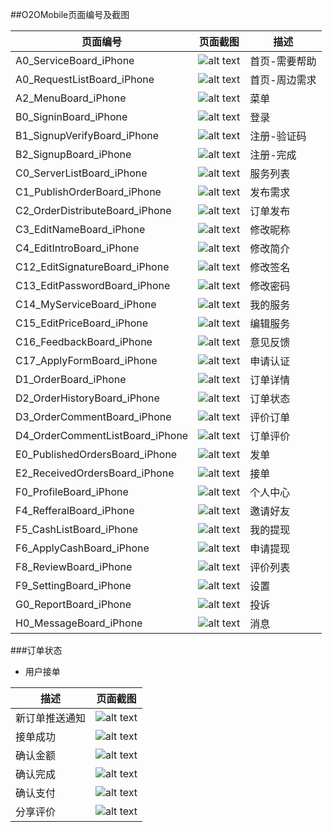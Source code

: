 ##O2OMobile页面编号及截图

页面编号 | 页面截图 | 描述
------------ | ------------- | ------------
A0_ServiceBoard_iPhone |  ![alt text](http://7u2ir8.com1.z0.glb.clouddn.com/A0_ServiceBoard_iPhone.png) | 首页-需要帮助
A0_RequestListBoard_iPhone | ![alt text](http://7u2ir8.com1.z0.glb.clouddn.com/A0_RequestListBoard_iPhone.png)  | 首页-周边需求
A2_MenuBoard_iPhone  |![alt text](http://7u2ir8.com1.z0.glb.clouddn.com/A2_MenuBoard_iPhone.png)  | 菜单
B0_SigninBoard_iPhone  |![alt text](http://7u2ir8.com1.z0.glb.clouddn.com/B0_SigninBoard_iPhone.png)  | 登录
B1_SignupVerifyBoard_iPhone  |![alt text](http://7u2ir8.com1.z0.glb.clouddn.com/B1_SignupVerifyBoard_iPhone.png)  | 注册-验证码 
B2_SignupBoard_iPhone  |![alt text](http://7u2ir8.com1.z0.glb.clouddn.com/B2_SignupBoard_iPhone.png)  | 注册-完成
C0_ServerListBoard_iPhone  |![alt text](http://7u2ir8.com1.z0.glb.clouddn.com/C0_ServerListBoard_iPhone.png)  | 服务列表
C1_PublishOrderBoard_iPhone  |![alt text](http://7u2ir8.com1.z0.glb.clouddn.com/C1_PublishOrderBoard_iPhone.png)  | 发布需求
C2_OrderDistributeBoard_iPhone  |![alt text](http://7u2ir8.com1.z0.glb.clouddn.com/C2_OrderDistributeBoard_iPhone.png)  | 订单发布
C3_EditNameBoard_iPhone  |![alt text](http://7u2ir8.com1.z0.glb.clouddn.com/C3_EditNameBoard_iPhone.png)  | 修改昵称
C4_EditIntroBoard_iPhone  |![alt text](http://7u2ir8.com1.z0.glb.clouddn.com/C4_EditIntroBoard_iPhone.png)  | 修改简介
C12_EditSignatureBoard_iPhone  |![alt text](http://7u2ir8.com1.z0.glb.clouddn.com/C12_EditSignatureBoard_iPhone.png)  | 修改签名
C13_EditPasswordBoard_iPhone  |![alt text](http://7u2ir8.com1.z0.glb.clouddn.com/C13_EditPasswordBoard_iPhone.png)  | 修改密码
C14_MyServiceBoard_iPhone  |![alt text](http://7u2ir8.com1.z0.glb.clouddn.com/C14_MyServiceBoard_iPhone.png)  | 我的服务
C15_EditPriceBoard_iPhone  |![alt text](http://7u2ir8.com1.z0.glb.clouddn.com/C15_EditPriceBoard_iPhone.png)  | 编辑服务
C16_FeedbackBoard_iPhone  |![alt text](http://7u2ir8.com1.z0.glb.clouddn.com/C16_FeedbackBoard_iPhone.png)  | 意见反馈
C17_ApplyFormBoard_iPhone  |![alt text](http://7u2ir8.com1.z0.glb.clouddn.com/C17_ApplyFormBoard_iPhone.png)  | 申请认证
D1_OrderBoard_iPhone  |![alt text](http://7u2ir8.com1.z0.glb.clouddn.com/D1_OrderBoard_iPhone.png)  | 订单详情
D2_OrderHistoryBoard_iPhone  |![alt text](./D2_OrderHistoryBoard_iPhone.png)  | 订单状态
D3_OrderCommentBoard_iPhone  |![alt text](http://7u2ir8.com1.z0.glb.clouddn.com/D3_OrderCommentBoard_iPhone.png)  | 评价订单
D4_OrderCommentListBoard_iPhone  |![alt text](http://7u2ir8.com1.z0.glb.clouddn.com/D4_OrderCommentListBoard_iPhone.png)  | 订单评价
E0_PublishedOrdersBoard_iPhone  |![alt text](http://7u2ir8.com1.z0.glb.clouddn.com/E0_PublishedOrdersBoard_iPhone.png)  | 发单
E2_ReceivedOrdersBoard_iPhone  |![alt text](http://7u2ir8.com1.z0.glb.clouddn.com/E2_ReceivedOrdersBoard_iPhone.png)  | 接单
F0_ProfileBoard_iPhone  |![alt text](http://7u2ir8.com1.z0.glb.clouddn.com/F0_ProfileBoard_iPhone.png)  | 个人中心
F4_RefferalBoard_iPhone  |![alt text](http://7u2ir8.com1.z0.glb.clouddn.com/F4_RefferalBoard_iPhone.png)  | 邀请好友
F5_CashListBoard_iPhone  |![alt text](http://7u2ir8.com1.z0.glb.clouddn.com/F5_CashListBoard_iPhone.png)  | 我的提现 
F6_ApplyCashBoard_iPhone  |![alt text](http://7u2ir8.com1.z0.glb.clouddn.com/F6_ApplyCashBoard_iPhone.png)  | 申请提现
F8_ReviewBoard_iPhone  |![alt text](http://7u2ir8.com1.z0.glb.clouddn.com/F8_ReviewBoard_iPhone.png)  | 评价列表
F9_SettingBoard_iPhone  |![alt text](http://7u2ir8.com1.z0.glb.clouddn.com/F9_SettingBoard_iPhone.png)  | 设置
G0_ReportBoard_iPhone  |![alt text](http://7u2ir8.com1.z0.glb.clouddn.com/G0_ReportBoard_iPhone.png)  | 投诉
H0_MessageBoard_iPhone  |![alt text](http://7u2ir8.com1.z0.glb.clouddn.com/H0_MessageBoard_iPhone.png)  | 消息

###订单状态
* 用户接单

描述 | 页面截图 
------------ | ------------- 
新订单推送通知 |  ![alt text](http://7u2ir8.com1.z0.glb.clouddn.com/D1_OrderBoard_iPhone_push.png) 
接单成功 |  ![alt text](http://7u2ir8.com1.z0.glb.clouddn.com/D1_OrderBoard_iPhone_received.png) 
确认金额 |  ![alt text](http://7u2ir8.com1.z0.glb.clouddn.com/D1_OrderBoard_iPhone_confirm_price.png) 
确认完成 |  ![alt text](http://7u2ir8.com1.z0.glb.clouddn.com/D1_OrderBoard_iPhone_confirm_finish.png) 
确认支付 |  ![alt text](http://7u2ir8.com1.z0.glb.clouddn.com/D1_OrderBoard_iPhone_confirm_pay.png) 
分享评价 |  ![alt text](http://7u2ir8.com1.z0.glb.clouddn.com/D1_OrderBoard_iPhone_share_comment.png) 
 
